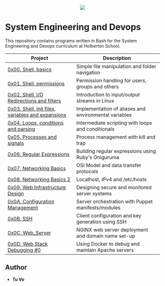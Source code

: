 <p align="center">
  <img src="http://www.holbertonschool.com/holberton-logo.png">
</p>

# System Engineering and Devops

This repository contains programs written in Bash for the System Engineering and Devops curriculum at Holberton School.

| Project                                      | Description |
| -------------------------------------------- | ----------- |
| [0x00. Shell, basics](./0x00-shell_basics) | Simple file manipulation and folder navigation |
| [0x01. Shell, permissions](./0x01-shell_permissions) | Permission handling for users, groups and others |
| [0x02. Shell, I/O Redirections and filters](./0x02-shell_redirections) | Introduction to input/output streams in Linux |
| [0x03. Shell, init files, variables and expansions](./0x03-shell_variables_expansions) | Implementation of aliases and environmental variables |
| [0x04. Loops, conditions and parsing](./0x04-loops_conditions_and_parsing) | Intermediate scripting with loops and conditionals |
| [0x05. Processes and signals](./0x05-processes_and_signals) | Process management with kill and trap |
| [0x06. Regular Expressions](./0x06-) | Building regular expressions using Ruby's Oniguruma |
| [0x07. Networking Basics](./0x07-networking_basics)| OSI Model and data transfer protocols |
| [0x08. Networking Basics 2](./0x08-networking_basics_2)| Localhost, IPv4 and /etc/hosts | 
| [0x09. Web Infrastructure Design](./0x09-web_infrastructure_design)| Designing secure and monitored server systems |
| [0x0A. Configuration Management](./0x0A-configuration_management) | Server orchestration with Puppet manifests/modules |
| [0x0B. SSH](./0x0B-SSH) | Client configuration and key generation using SSH |
| [0x0C. Web_Server](./0x0C-web_server) | NGINX web server deployment and domain name set-up |
| [0x0D. Web Stack Debugging #0 ](./0x0D-web_stack_debugging_0)| Using Docker to debug and maintain Apache servers |

## Author
* __Tu Vo__
